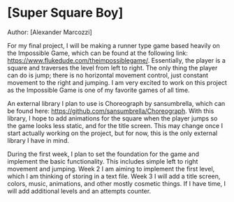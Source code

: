 # [Super Square Boy]

Author: [Alexander Marcozzi]

For my final project, I will be making a runner type game based heavily on the Impossible Game, which can be found at the following link: https://www.flukedude.com/theimpossiblegame/. Essentially, the player is a square and traverses the level from left to right. The only thing the player can do is jump; there is no horizontal movement control, just constant movement to the right and jumping. I am very excited to work on this project as the Impossible Game is one of my favorite games of all time.

An external library I plan to use is Choreograph by sansumbrella, which can be found here: https://github.com/sansumbrella/Choreograph. With this library, I hope to add animations for the square when the player jumps so the game looks less static, and for the title screen. This may change once I start actually working on the project, but for now, this is the only external library I have in mind.

During the first week, I plan to set the foundation for the game and implement the basic functionality. This includes simple left to right movement and jumping. Week 2 I am aiming to implement the first level, which I am thinking of storing in a text file. Week 3 I will add a title screen, colors, music, animations, and other mostly cosmetic things. If I have time, I will add additional levels and an attempts counter.